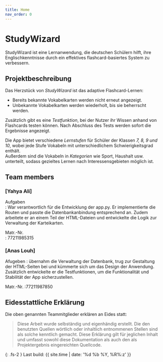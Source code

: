 ```yaml
---
title: Home
nav_order: 0
---
```


# StudyWizard

StudyWizard ist eine Lernanwendung, die deutschen Schülern hilft, ihre Englischkenntnisse durch ein effektives flashcard-basiertes System zu verbessern.

## Projektbeschreibung

Das Herzstück von *StudyWizard* ist das adaptive Flashcard-Lernen:  
- Bereits bekannte Vokabelkarten werden nicht erneut angezeigt.  
- Unbekannte Vokabelkarten werden wiederholt, bis sie beherrscht werden.  

Zusätzlich gibt es eine *Testfunktion*, bei der Nutzer ihr Wissen anhand von Flashcards testen können. Nach Abschluss des Tests werden sofort die Ergebnisse angezeigt.  

Die App bietet verschiedene *Lernstufen* für Schüler der Klassen *7, 8, 9 und 10*, wobei jede Stufe Vokabeln mit unterschiedlichem Schwierigkeitsgrad enthält.  
Außerdem sind die Vokabeln in *Kategorien* wie Sport, Haushalt usw. unterteilt, sodass gezieltes Lernen nach Interessensgebieten möglich ist.  

## Team members

### [Yahya Ali]

Aufgaben  
: War verantwortlich für die Entwicklung der app.py. Er implementierte die Routen und passte die Datenbankanbindung entsprechend an. Zudem arbeitete er an einem Teil der HTML-Dateien und entwickelte die Logik zur Verwaltung der Karteikarten.

Matr.-Nr.  
: 77211985315 

### [Anas Louh]
Afugeben
: übernahm die Verwaltung der Datenbank, trug zur Gestaltung der HTML-Seiten bei und kümmerte sich um das Design der Anwendung. Zusätzlich entwickelte er die Testfunktionen, um die Funktionalität und Stabilität der App sicherzustellen.

Matr.-Nr.
:77211987850

## Eidesstattliche Erklärung

Die oben genannten Teammitglieder erklären an Eides statt:

> Diese Arbeit wurde selbständig und eigenhändig erstellt. Die den benutzten Quellen wörtlich oder inhaltlich entnommenen Stellen sind als solche kenntlich gemacht. Diese Erklärung gilt für jeglichen Inhalt und umfasst sowohl diese Dokumentation als auch den als Projektergebnis eingereichten Quellcode.

{: .fs-2 }
Last build: {{ site.time | date: '%d %b %Y, %R%:z' }}